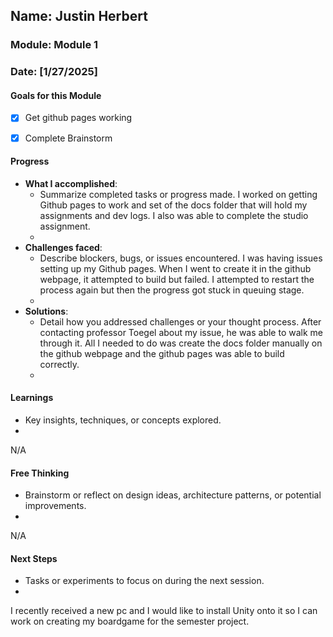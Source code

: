 ## Name: Justin Herbert
### Module: Module 1

<!-- Repeat the below as needed-->
### Date: [1/27/2025]

#### Goals for this Module
- [X] Get github pages working
- [X] Complete Brainstorm 


#### Progress
- **What I accomplished**:
  - Summarize completed tasks or progress made.
  I worked on getting Github pages to work and set of the docs folder that will hold my assignments and dev logs. I also was able to complete the studio assignment.
  - <!--Your entry here or N/A if not applicable for this entry-->
- **Challenges faced**:
  - Describe blockers, bugs, or issues encountered.
  I was having issues setting up my Github pages. When I went to create it in the github webpage, it attempted to build but failed. I attempted to restart the process again but then the progress got stuck in queuing stage.
  -  <!--Your entry here or N/A if not applicable for this entry-->
- **Solutions**:
  - Detail how you addressed challenges or your thought process.
  After contacting professor Toegel about my issue, he was able to walk me through it. All I needed to do was create the docs folder manually on the github webpage and the github pages was able to build correctly.
  -  <!--Your entry here or N/A if not applicable for this entry-->

#### Learnings
- Key insights, techniques, or concepts explored.
-  <!--Your entry here or N/A if not applicable for this entry-->
N/A

#### Free Thinking
- Brainstorm or reflect on design ideas, architecture patterns, or potential improvements.
-  <!--Your entry here or N/A if not applicable for this entry-->
<!--

- Example prompts:
  - "What if the player interactions were asynchronous instead of real-time?"
  - "How could ECS improve performance in this system?"
  - "Does my current design support scalability? How can it improve?"
  
-->
N/A

#### Next Steps
- Tasks or experiments to focus on during the next session.
-  <!--Your entry here or N/A if not applicable for this entry-->
I recently received a new pc and I would like to install Unity onto it so I can work on creating my boardgame for the semester project.

